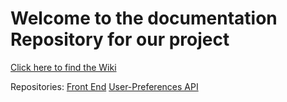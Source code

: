 # Welcome to the documentation Repository for our project

[Click here to find the Wiki](https://github.com/IPS3-DB04-Teun-Mos-Lukas-Jansen/Documentation/wiki)

Repositories:
[Front End](https://github.com/IPS3-DB04-Teun-Mos-Lukas-Jansen/Dashboard-Front-End)
[User-Preferences API](https://github.com/IPS3-DB04-Teun-Mos-Lukas-Jansen/User-Preferences-API)
